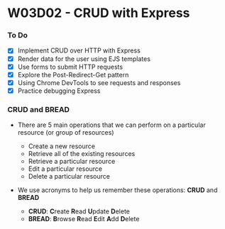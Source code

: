 # W03D02 - CRUD with Express

### To Do

- [x] Implement CRUD over HTTP with Express
- [x] Render data for the user using EJS templates
- [x] Use forms to submit HTTP requests
- [x] Explore the Post-Redirect-Get pattern
- [x] Using Chrome DevTools to see requests and responses
- [x] Practice debugging Express

### CRUD and BREAD

- There are 5 main operations that we can perform on a particular resource (or group of resources)

  - Create a new resource
  - Retrieve all of the existing resources
  - Retrieve a particular resource
  - Edit a particular resource
  - Delete a particular resource

- We use acronyms to help us remember these operations: **CRUD** and **BREAD**
  - **CRUD**: **C**reate **R**ead **U**pdate **D**elete
  - **BREAD**: **B**rowse **R**ead **E**dit **A**dd **D**elete

